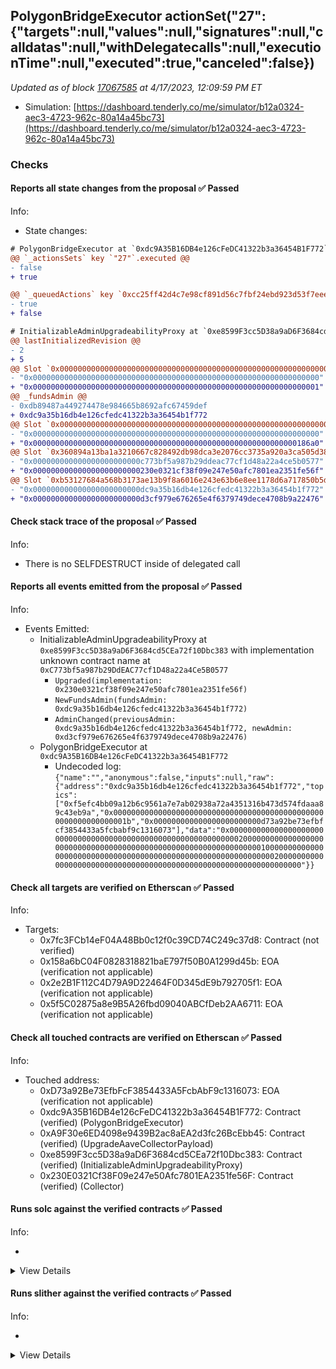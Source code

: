 ## PolygonBridgeExecutor actionSet("27": {"targets":null,"values":null,"signatures":null,"calldatas":null,"withDelegatecalls":null,"executionTime":null,"executed":true,"canceled":false})

_Updated as of block [17067585](https://etherscan.io/block/17067585) at 4/17/2023, 12:09:59 PM ET_

- Simulation: [https://dashboard.tenderly.co/me/simulator/b12a0324-aec3-4723-962c-80a14a45bc73](https://dashboard.tenderly.co/me/simulator/b12a0324-aec3-4723-962c-80a14a45bc73)

### Checks

#### Reports all state changes from the proposal ✅ Passed

Info:

- State changes:

```diff
# PolygonBridgeExecutor at `0xdc9A35B16DB4e126cFeDC41322b3a36454B1F772`
@@ `_actionsSets` key `"27"`.executed @@
- false
+ true

@@ `_queuedActions` key `0xcc25ff42d4c7e98cf891d56c7fbf24ebd923d53f7eeee0a60d4bd385ab5b6763` @@
- true
+ false

```

```diff
# InitializableAdminUpgradeabilityProxy at `0xe8599F3cc5D38a9aD6F3684cd5CEa72f10Dbc383` with implementation unknown contract name at `0xC773bf5a987b29DdEAC77cf1D48a22a4Ce5B0577`
@@ lastInitializedRevision @@
- 2
+ 5
@@ Slot `0x0000000000000000000000000000000000000000000000000000000000000033` @@
- "0x0000000000000000000000000000000000000000000000000000000000000000"
+ "0x0000000000000000000000000000000000000000000000000000000000000001"
@@ _fundsAdmin @@
- 0xdb89487a449274478e984665b8692afc67459def
+ 0xdc9a35b16db4e126cfedc41322b3a36454b1f772
@@ Slot `0x0000000000000000000000000000000000000000000000000000000000000035` @@
- "0x0000000000000000000000000000000000000000000000000000000000000000"
+ "0x00000000000000000000000000000000000000000000000000000000000186a0"
@@ Slot `0x360894a13ba1a3210667c828492db98dca3e2076cc3735a920a3ca505d382bbc` @@
- "0x000000000000000000000000c773bf5a987b29ddeac77cf1d48a22a4ce5b0577"
+ "0x000000000000000000000000230e0321cf38f09e247e50afc7801ea2351fe56f"
@@ Slot `0xb53127684a568b3173ae13b9f8a6016e243e63b6e8ee1178d6a717850b5d6103` @@
- "0x000000000000000000000000dc9a35b16db4e126cfedc41322b3a36454b1f772"
+ "0x000000000000000000000000d3cf979e676265e4f6379749dece4708b9a22476"
```

#### Check stack trace of the proposal ✅ Passed

Info:

- There is no SELFDESTRUCT inside of delegated call

#### Reports all events emitted from the proposal ✅ Passed

Info:

- Events Emitted:
  - InitializableAdminUpgradeabilityProxy at `0xe8599F3cc5D38a9aD6F3684cd5CEa72f10Dbc383` with implementation unknown contract name at `0xC773bf5a987b29DdEAC77cf1D48a22a4Ce5B0577`
    - `Upgraded(implementation: 0x230e0321cf38f09e247e50afc7801ea2351fe56f)`
    - `NewFundsAdmin(fundsAdmin: 0xdc9a35b16db4e126cfedc41322b3a36454b1f772)`
    - `AdminChanged(previousAdmin: 0xdc9a35b16db4e126cfedc41322b3a36454b1f772, newAdmin: 0xd3cf979e676265e4f6379749dece4708b9a22476)`
  - PolygonBridgeExecutor at `0xdc9A35B16DB4e126cFeDC41322b3a36454B1F772`
    - Undecoded log: `{"name":"","anonymous":false,"inputs":null,"raw":{"address":"0xdc9a35b16db4e126cfedc41322b3a36454b1f772","topics":["0xf5efc4bb09a12b6c9561a7e7ab02938a72a4351316b473d574fdaaa89c43eb9a","0x000000000000000000000000000000000000000000000000000000000000001b","0x000000000000000000000000d73a92be73efbfcf3854433a5fcbabf9c1316073"],"data":"0x0000000000000000000000000000000000000000000000000000000000000020000000000000000000000000000000000000000000000000000000000000000100000000000000000000000000000000000000000000000000000000000000200000000000000000000000000000000000000000000000000000000000000000"}}`

#### Check all targets are verified on Etherscan ✅ Passed

Info:

- Targets:
  - 0x7fc3FCb14eF04A48Bb0c12f0c39CD74C249c37d8: Contract (not verified)
  - 0x158a6bC04F0828318821baE797f50B0A1299d45b: EOA (verification not applicable)
  - 0x2e2B1F112C4D79A9D22464F0D345dE9b792705f1: EOA (verification not applicable)
  - 0x5f5C02875a8e9B5A26fbd09040ABCfDeb2AA6711: EOA (verification not applicable)

#### Check all touched contracts are verified on Etherscan ✅ Passed

Info:

- Touched address:
  - 0xD73a92Be73EfbFcF3854433A5FcbAbF9c1316073: EOA (verification not applicable)
  - 0xdc9A35B16DB4e126cFeDC41322b3a36454B1F772: Contract (verified) (PolygonBridgeExecutor)
  - 0xA9F30e6ED4098e9439B2ac8aEA2d3fc26BcEbb45: Contract (verified) (UpgradeAaveCollectorPayload)
  - 0xe8599F3cc5D38a9aD6F3684cd5CEa72f10Dbc383: Contract (verified) (InitializableAdminUpgradeabilityProxy)
  - 0x230E0321Cf38F09e247e50Afc7801EA2351fe56F: Contract (verified) (Collector)

#### Runs solc against the verified contracts ✅ Passed

Info:

-

<details>
<summary>View Details</summary>
<details>
<summary>View warnings for PolygonBridgeExecutor at `0xdc9A35B16DB4e126cFeDC41322b3a36454B1F772`</summary>

```
INFO:CryticCompile:Source code not available, try to fetch the bytecode only
Traceback (most recent call last):
  File "/home/runner/.local/bin/crytic-compile", line 8, in <module>
    sys.exit(main())
  File "/home/runner/.local/lib/python3.10/site-packages/crytic_compile/__main__.py", line 221, in main
    compilations = compile_all(**vars(args))
  File "/home/runner/.local/lib/python3.10/site-packages/crytic_compile/crytic_compile.py", line 643, in compile_all
    compilations.append(CryticCompile(target, **kwargs))
  File "/home/runner/.local/lib/python3.10/site-packages/crytic_compile/crytic_compile.py", line 131, in __init__
    self._compile(**kwargs)
  File "/home/runner/.local/lib/python3.10/site-packages/crytic_compile/crytic_compile.py", line 553, in _compile
    self._platform.compile(self, **kwargs)
  File "/home/runner/.local/lib/python3.10/site-packages/crytic_compile/platform/etherscan.py", line 306, in compile
    with urllib.request.urlopen(req) as response:
  File "/usr/lib/python3.10/urllib/request.py", line 216, in urlopen
    return opener.open(url, data, timeout)
  File "/usr/lib/python3.10/urllib/request.py", line 525, in open
    response = meth(req, response)
  File "/usr/lib/python3.10/urllib/request.py", line 634, in http_response
    response = self.parent.error(
  File "/usr/lib/python3.10/urllib/request.py", line 563, in error
    return self._call_chain(*args)
  File "/usr/lib/python3.10/urllib/request.py", line 496, in _call_chain
    result = func(*args)
  File "/usr/lib/python3.10/urllib/request.py", line 643, in http_error_default
    raise HTTPError(req.full_url, code, msg, hdrs, fp)
urllib.error.HTTPError: HTTP Error 403: Forbidden
```

</details>

<details>
<summary>View warnings for InitializableAdminUpgradeabilityProxy at `0xe8599F3cc5D38a9aD6F3684cd5CEa72f10Dbc383` with implementation unknown contract name at `0xC773bf5a987b29DdEAC77cf1D48a22a4Ce5B0577`</summary>

```
INFO:CryticCompile:Source code not available, try to fetch the bytecode only
Traceback (most recent call last):
  File "/home/runner/.local/bin/crytic-compile", line 8, in <module>
    sys.exit(main())
  File "/home/runner/.local/lib/python3.10/site-packages/crytic_compile/__main__.py", line 221, in main
    compilations = compile_all(**vars(args))
  File "/home/runner/.local/lib/python3.10/site-packages/crytic_compile/crytic_compile.py", line 643, in compile_all
    compilations.append(CryticCompile(target, **kwargs))
  File "/home/runner/.local/lib/python3.10/site-packages/crytic_compile/crytic_compile.py", line 131, in __init__
    self._compile(**kwargs)
  File "/home/runner/.local/lib/python3.10/site-packages/crytic_compile/crytic_compile.py", line 553, in _compile
    self._platform.compile(self, **kwargs)
  File "/home/runner/.local/lib/python3.10/site-packages/crytic_compile/platform/etherscan.py", line 306, in compile
    with urllib.request.urlopen(req) as response:
  File "/usr/lib/python3.10/urllib/request.py", line 216, in urlopen
    return opener.open(url, data, timeout)
  File "/usr/lib/python3.10/urllib/request.py", line 525, in open
    response = meth(req, response)
  File "/usr/lib/python3.10/urllib/request.py", line 634, in http_response
    response = self.parent.error(
  File "/usr/lib/python3.10/urllib/request.py", line 563, in error
    return self._call_chain(*args)
  File "/usr/lib/python3.10/urllib/request.py", line 496, in _call_chain
    result = func(*args)
  File "/usr/lib/python3.10/urllib/request.py", line 643, in http_error_default
    raise HTTPError(req.full_url, code, msg, hdrs, fp)
urllib.error.HTTPError: HTTP Error 403: Forbidden
```

</details>

</details>

#### Runs slither against the verified contracts ✅ Passed

Info:

-

<details>
<summary>View Details</summary>

<details>
<summary>Slither report for Collector at `0x230E0321Cf38F09e247e50Afc7801EA2351fe56F`</summary>

```
INFO:Detectors:
Variable CLSynchronicityPriceAdapterPegToBase.PEG_TO_BASE (src/contracts/CLSynchronicityPriceAdapterPegToBase.sol#19) is not in mixedCase
Variable CLSynchronicityPriceAdapterPegToBase.ASSET_TO_PEG (src/contracts/CLSynchronicityPriceAdapterPegToBase.sol#24) is not in mixedCase
Variable CLSynchronicityPriceAdapterPegToBase.DECIMALS (src/contracts/CLSynchronicityPriceAdapterPegToBase.sol#29) is not in mixedCase
Variable CLSynchronicityPriceAdapterPegToBase.DENOMINATOR (src/contracts/CLSynchronicityPriceAdapterPegToBase.sol#35) is not in mixedCase
Reference: https://github.com/crytic/slither/wiki/Detector-Documentation#conformance-to-solidity-naming-conventions
INFO:Slither:0x230E0321Cf38F09e247e50Afc7801EA2351fe56F analyzed (3 contracts with 79 detectors), 4 result(s) found
```

</details>

<details>
<summary>Slither report for UpgradeAaveCollectorPayload at `0xA9F30e6ED4098e9439B2ac8aEA2d3fc26BcEbb45`</summary>

```
INFO:Detectors:
Variable CLSynchronicityPriceAdapterPegToBase.PEG_TO_BASE (src/contracts/CLSynchronicityPriceAdapterPegToBase.sol#19) is not in mixedCase
Variable CLSynchronicityPriceAdapterPegToBase.ASSET_TO_PEG (src/contracts/CLSynchronicityPriceAdapterPegToBase.sol#24) is not in mixedCase
Variable CLSynchronicityPriceAdapterPegToBase.DECIMALS (src/contracts/CLSynchronicityPriceAdapterPegToBase.sol#29) is not in mixedCase
Variable CLSynchronicityPriceAdapterPegToBase.DENOMINATOR (src/contracts/CLSynchronicityPriceAdapterPegToBase.sol#35) is not in mixedCase
Variable CLwstETHSynchronicityPriceAdapter.STETH (src/contracts/CLwstETHSynchronicityPriceAdapter.sol#21) is not in mixedCase
Reference: https://github.com/crytic/slither/wiki/Detector-Documentation#conformance-to-solidity-naming-conventions
INFO:Slither:0xA9F30e6ED4098e9439B2ac8aEA2d3fc26BcEbb45 analyzed (5 contracts with 79 detectors), 5 result(s) found
```

</details>

<details>
<summary>Slither report for PolygonBridgeExecutor at `0xdc9A35B16DB4e126cFeDC41322b3a36454B1F772`</summary>

```
Source code not available, try to fetch the bytecode only
Traceback (most recent call last):
  File "/home/runner/.local/lib/python3.10/site-packages/slither/__main__.py", line 837, in main_impl
    ) = process_all(filename, args, detector_classes, printer_classes)
  File "/home/runner/.local/lib/python3.10/site-packages/slither/__main__.py", line 90, in process_all
    compilations = compile_all(target, **vars(args))
  File "/home/runner/.local/lib/python3.10/site-packages/crytic_compile/crytic_compile.py", line 643, in compile_all
    compilations.append(CryticCompile(target, **kwargs))
  File "/home/runner/.local/lib/python3.10/site-packages/crytic_compile/crytic_compile.py", line 131, in __init__
    self._compile(**kwargs)
  File "/home/runner/.local/lib/python3.10/site-packages/crytic_compile/crytic_compile.py", line 553, in _compile
    self._platform.compile(self, **kwargs)
  File "/home/runner/.local/lib/python3.10/site-packages/crytic_compile/platform/etherscan.py", line 306, in compile
    with urllib.request.urlopen(req) as response:
  File "/usr/lib/python3.10/urllib/request.py", line 216, in urlopen
    return opener.open(url, data, timeout)
  File "/usr/lib/python3.10/urllib/request.py", line 525, in open
    response = meth(req, response)
  File "/usr/lib/python3.10/urllib/request.py", line 634, in http_response
    response = self.parent.error(
  File "/usr/lib/python3.10/urllib/request.py", line 563, in error
    return self._call_chain(*args)
  File "/usr/lib/python3.10/urllib/request.py", line 496, in _call_chain
    result = func(*args)
  File "/usr/lib/python3.10/urllib/request.py", line 643, in http_error_default
    raise HTTPError(req.full_url, code, msg, hdrs, fp)
urllib.error.HTTPError: HTTP Error 403: Forbidden
ERROR:root:Error in 0xdc9A35B16DB4e126cFeDC41322b3a36454B1F772
ERROR:root:Traceback (most recent call last):
  File "/home/runner/.local/lib/python3.10/site-packages/slither/__main__.py", line 837, in main_impl
    ) = process_all(filename, args, detector_classes, printer_classes)
  File "/home/runner/.local/lib/python3.10/site-packages/slither/__main__.py", line 90, in process_all
    compilations = compile_all(target, **vars(args))
  File "/home/runner/.local/lib/python3.10/site-packages/crytic_compile/crytic_compile.py", line 643, in compile_all
    compilations.append(CryticCompile(target, **kwargs))
  File "/home/runner/.local/lib/python3.10/site-packages/crytic_compile/crytic_compile.py", line 131, in __init__
    self._compile(**kwargs)
  File "/home/runner/.local/lib/python3.10/site-packages/crytic_compile/crytic_compile.py", line 553, in _compile
    self._platform.compile(self, **kwargs)
  File "/home/runner/.local/lib/python3.10/site-packages/crytic_compile/platform/etherscan.py", line 306, in compile
    with urllib.request.urlopen(req) as response:
  File "/usr/lib/python3.10/urllib/request.py", line 216, in urlopen
    return opener.open(url, data, timeout)
  File "/usr/lib/python3.10/urllib/request.py", line 525, in open
    response = meth(req, response)
  File "/usr/lib/python3.10/urllib/request.py", line 634, in http_response
    response = self.parent.error(
  File "/usr/lib/python3.10/urllib/request.py", line 563, in error
    return self._call_chain(*args)
  File "/usr/lib/python3.10/urllib/request.py", line 496, in _call_chain
    result = func(*args)
  File "/usr/lib/python3.10/urllib/request.py", line 643, in http_error_default
    raise HTTPError(req.full_url, code, msg, hdrs, fp)
urllib.error.HTTPError: HTTP Error 403: Forbidden

```

</details>

<details>
<summary>Slither report for InitializableAdminUpgradeabilityProxy at `0xe8599F3cc5D38a9aD6F3684cd5CEa72f10Dbc383` with implementation unknown contract name at `0xC773bf5a987b29DdEAC77cf1D48a22a4Ce5B0577`</summary>

```
Source code not available, try to fetch the bytecode only
Traceback (most recent call last):
  File "/home/runner/.local/lib/python3.10/site-packages/slither/__main__.py", line 837, in main_impl
    ) = process_all(filename, args, detector_classes, printer_classes)
  File "/home/runner/.local/lib/python3.10/site-packages/slither/__main__.py", line 90, in process_all
    compilations = compile_all(target, **vars(args))
  File "/home/runner/.local/lib/python3.10/site-packages/crytic_compile/crytic_compile.py", line 643, in compile_all
    compilations.append(CryticCompile(target, **kwargs))
  File "/home/runner/.local/lib/python3.10/site-packages/crytic_compile/crytic_compile.py", line 131, in __init__
    self._compile(**kwargs)
  File "/home/runner/.local/lib/python3.10/site-packages/crytic_compile/crytic_compile.py", line 553, in _compile
    self._platform.compile(self, **kwargs)
  File "/home/runner/.local/lib/python3.10/site-packages/crytic_compile/platform/etherscan.py", line 306, in compile
    with urllib.request.urlopen(req) as response:
  File "/usr/lib/python3.10/urllib/request.py", line 216, in urlopen
    return opener.open(url, data, timeout)
  File "/usr/lib/python3.10/urllib/request.py", line 525, in open
    response = meth(req, response)
  File "/usr/lib/python3.10/urllib/request.py", line 634, in http_response
    response = self.parent.error(
  File "/usr/lib/python3.10/urllib/request.py", line 563, in error
    return self._call_chain(*args)
  File "/usr/lib/python3.10/urllib/request.py", line 496, in _call_chain
    result = func(*args)
  File "/usr/lib/python3.10/urllib/request.py", line 643, in http_error_default
    raise HTTPError(req.full_url, code, msg, hdrs, fp)
urllib.error.HTTPError: HTTP Error 403: Forbidden
ERROR:root:Error in 0xe8599F3cc5D38a9aD6F3684cd5CEa72f10Dbc383
ERROR:root:Traceback (most recent call last):
  File "/home/runner/.local/lib/python3.10/site-packages/slither/__main__.py", line 837, in main_impl
    ) = process_all(filename, args, detector_classes, printer_classes)
  File "/home/runner/.local/lib/python3.10/site-packages/slither/__main__.py", line 90, in process_all
    compilations = compile_all(target, **vars(args))
  File "/home/runner/.local/lib/python3.10/site-packages/crytic_compile/crytic_compile.py", line 643, in compile_all
    compilations.append(CryticCompile(target, **kwargs))
  File "/home/runner/.local/lib/python3.10/site-packages/crytic_compile/crytic_compile.py", line 131, in __init__
    self._compile(**kwargs)
  File "/home/runner/.local/lib/python3.10/site-packages/crytic_compile/crytic_compile.py", line 553, in _compile
    self._platform.compile(self, **kwargs)
  File "/home/runner/.local/lib/python3.10/site-packages/crytic_compile/platform/etherscan.py", line 306, in compile
    with urllib.request.urlopen(req) as response:
  File "/usr/lib/python3.10/urllib/request.py", line 216, in urlopen
    return opener.open(url, data, timeout)
  File "/usr/lib/python3.10/urllib/request.py", line 525, in open
    response = meth(req, response)
  File "/usr/lib/python3.10/urllib/request.py", line 634, in http_response
    response = self.parent.error(
  File "/usr/lib/python3.10/urllib/request.py", line 563, in error
    return self._call_chain(*args)
  File "/usr/lib/python3.10/urllib/request.py", line 496, in _call_chain
    result = func(*args)
  File "/usr/lib/python3.10/urllib/request.py", line 643, in http_error_default
    raise HTTPError(req.full_url, code, msg, hdrs, fp)
urllib.error.HTTPError: HTTP Error 403: Forbidden

```

</details>

</details>

